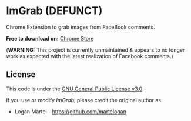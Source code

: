 ImGrab (DEFUNCT)
================

Chrome Extension to grab images from FaceBook comments.

**Free to download on:** [Chrome Store](https://chrome.google.com/webstore/detail/imgrab/joccgpegapffmlifpgelpkoeplfehppi)

(**WARNING:** This project is currently unmaintained & appears to no longer work as expected
with the latest realization of Facebook comments.)

License
-------

This code is under the [GNU General Public License v3.0](https://www.gnu.org/licenses/gpl-3.0.en.html).

If you use or modify _ImGrab_, please credit the original author as

* Logan Martel - https://github.com/martelogan
